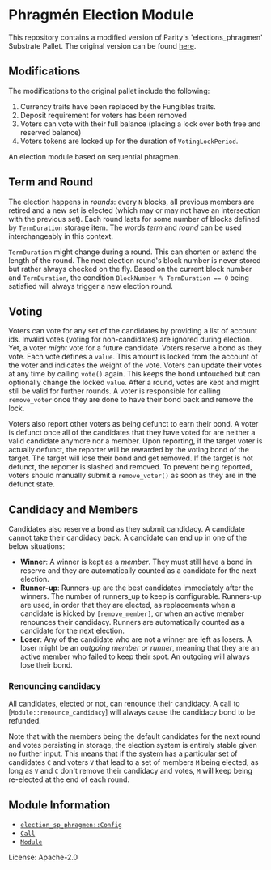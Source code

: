 # Phragmén Election Module
This repository contains a modified version of Parity's 'elections_phragmen' Substrate Pallet. The original version can be found [here](https://github.com/paritytech/polkadot-sdk/tree/481165d92297d7dfd5eaf9c7f442441761fc0a12/substrate/frame/elections-phragmen).

## Modifications
The modifications to the original pallet include the following:
1. Currency traits have been replaced by the Fungibles traits.
2. Deposit requirement for voters has been removed
3. Voters can vote with their full balance (placing a lock over both free and reserved balance)
4. Voters tokens are locked up for the duration of `VotingLockPeriod`. 

An election module based on sequential phragmen.

## Term and Round

The election happens in _rounds_: every `N` blocks, all previous members are retired and a new set is elected (which may
or may not have an intersection with the previous set). Each round lasts for some number of blocks defined by
`TermDuration` storage item. The words _term_ and _round_ can be used interchangeably in this context.

`TermDuration` might change during a round. This can shorten or extend the length of the round. The next election
round's block number is never stored but rather always checked on the fly. Based on the current block number and
`TermDuration`, the condition `BlockNumber % TermDuration == 0` being satisfied will always trigger a new election
round.

## Voting

Voters can vote for any set of the candidates by providing a list of account ids. Invalid votes (voting for
non-candidates) are ignored during election. Yet, a voter _might_ vote for a future candidate. Voters reserve a bond as
they vote. Each vote defines a `value`. This amount is locked from the account of the voter and indicates the weight of
the vote. Voters can update their votes at any time by calling `vote()` again. This keeps the bond untouched but can
optionally change the locked `value`. After a round, votes are kept and might still be valid for further rounds. A voter
is responsible for calling `remove_voter` once they are done to have their bond back and remove the lock.

Voters also report other voters as being defunct to earn their bond. A voter is defunct once all of the candidates that
they have voted for are neither a valid candidate anymore nor a member. Upon reporting, if the target voter is actually
defunct, the reporter will be rewarded by the voting bond of the target. The target will lose their bond and get
removed. If the target is not defunct, the reporter is slashed and removed. To prevent being reported, voters should
manually submit a `remove_voter()` as soon as they are in the defunct state.

## Candidacy and Members

Candidates also reserve a bond as they submit candidacy. A candidate cannot take their candidacy back. A candidate can
end up in one of the below situations:
  - **Winner**: A winner is kept as a _member_. They must still have a bond in reserve and they are automatically
    counted as a candidate for the next election.
  - **Runner-up**: Runners-up are the best candidates immediately after the winners. The number of runners_up to keep is
    configurable. Runners-up are used, in order that they are elected, as replacements when a candidate is kicked by
    `[remove_member]`, or when an active member renounces their candidacy. Runners are automatically counted as a
    candidate for the next election.
  - **Loser**: Any of the candidate who are not a winner are left as losers. A loser might be an _outgoing member or
    runner_, meaning that they are an active member who failed to keep their spot. An outgoing will always lose their
    bond.

### Renouncing candidacy

All candidates, elected or not, can renounce their candidacy. A call to [`Module::renounce_candidacy`] will always cause
the candidacy bond to be refunded.

Note that with the members being the default candidates for the next round and votes persisting in storage, the election
system is entirely stable given no further input. This means that if the system has a particular set of candidates `C`
and voters `V` that lead to a set of members `M` being elected, as long as `V` and `C` don't remove their candidacy and
votes, `M` will keep being re-elected at the end of each round.

## Module Information

- [`election_sp_phragmen::Config`](https://docs.rs/pallet-elections-phragmen/latest/pallet_elections_phragmen/trait.Config.html)
- [`Call`](https://docs.rs/pallet-elections-phragmen/latest/pallet_elections_phragmen/enum.Call.html)
- [`Module`](https://docs.rs/pallet-elections-phragmen/latest/pallet_elections_phragmen/struct.Module.html)

License: Apache-2.0
